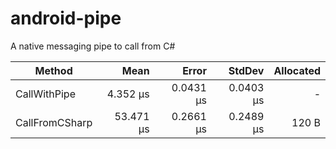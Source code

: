 # android-pipe

A native messaging pipe to call from C#

|         Method |      Mean |     Error |    StdDev | Allocated |
|--------------- |----------:|----------:|----------:|----------:|
|   CallWithPipe |  4.352 μs | 0.0431 μs | 0.0403 μs |         - |
| CallFromCSharp | 53.471 μs | 0.2661 μs | 0.2489 μs |     120 B |
